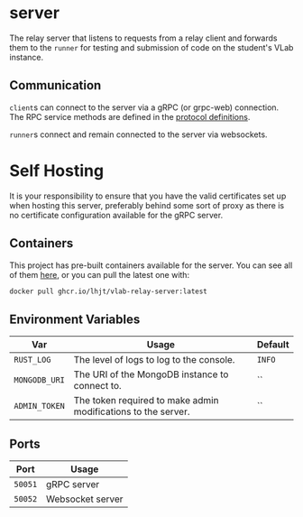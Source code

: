 # server

The relay server that listens to requests from a relay client and forwards them to the `runner` for testing and submission of code on the student's VLab instance.

## Communication

`client`s can connect to the server via a gRPC (or grpc-web) connection. The RPC service methods are defined in the [protocol definitions](/proto).

`runner`s connect and remain connected to the server via websockets.

# Self Hosting

It is your responsibility to ensure that you have the valid certificates set up when hosting this server, preferably behind some sort of proxy as there is no certificate configuration available for the gRPC server.

## Containers

This project has pre-built containers available for the server. You can see all of them [here](https://github.com/lhjt/vlab-relay/pkgs/container/vlab-relay-server), or you can pull the latest one with:

```bash
docker pull ghcr.io/lhjt/vlab-relay-server:latest
```

## Environment Variables

| Var           | Usage                                                         | Default |
| ------------- | ------------------------------------------------------------- | ------- |
| `RUST_LOG`    | The level of logs to log to the console.                      | `INFO`  |
| `MONGODB_URI` | The URI of the MongoDB instance to connect to.                | ``      |
| `ADMIN_TOKEN` | The token required to make admin modifications to the server. | ``      |

## Ports

| Port    | Usage            |
| ------- | ---------------- |
| `50051` | gRPC server      |
| `50052` | Websocket server |

